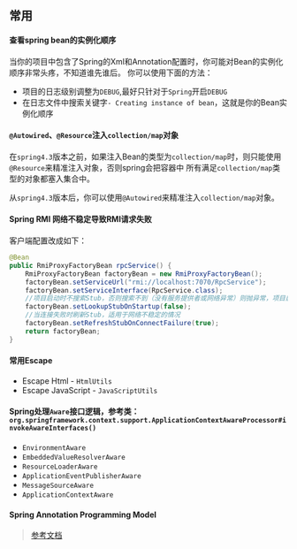## 常用

#### 查看spring bean的实例化顺序
当你的项目中包含了Spring的Xml和Annotation配置时，你可能对Bean的实例化顺序非常头疼，不知道谁先谁后。
你可以使用下面的方法：

* 项目的日志级别调整为`DEBUG`,最好只针对于`Spring`开启`DEBUG`
* 在日志文件中搜索关键字`- Creating instance of bean`，这就是你的Bean实例化顺序

#### `@Autowired`、`@Resource`注入`collection/map`对象

在`spring4.3`版本之前，如果注入Bean的类型为`collection/map`时，则只能使用`@Resource`来精准注入对象，否则spring会把容器中
所有满足`collection/map`类型的对象都塞入集合中。

从`spring4.3`版本后，你可以使用`@Autowired`来精准注入`collection/map`对象。

#### Spring RMI 网络不稳定导致RMI请求失败

客户端配置改成如下：
```java
@Bean
public RmiProxyFactoryBean rpcService() {
    RmiProxyFactoryBean factoryBean = new RmiProxyFactoryBean();
    factoryBean.setServiceUrl("rmi://localhost:7070/RpcService");
    factoryBean.setServiceInterface(RpcService.class);
    //项目启动时不搜索Stub，否则搜索不到（没有服务提供者或网络异常）则抛异常，项目启动失败
    factoryBean.setLookupStubOnStartup(false);
    //当连接失败时刷新Stub，适用于网络不稳定的情况
    factoryBean.setRefreshStubOnConnectFailure(true);
    return factoryBean;
}
```

#### 常用Escape
* Escape Html - `HtmlUtils`
* Escape JavaScript - `JavaScriptUtils`


#### Spring处理`Aware`接口逻辑，参考类：`org.springframework.context.support.ApplicationContextAwareProcessor#invokeAwareInterfaces()`
* `EnvironmentAware`
* `EmbeddedValueResolverAware`
* `ResourceLoaderAware`
* `ApplicationEventPublisherAware`
* `MessageSourceAware`
* `ApplicationContextAware`
    

#### Spring Annotation Programming Model

> [参考文档](https://github.com/spring-projects/spring-framework/wiki/Spring-Annotation-Programming-Model)
